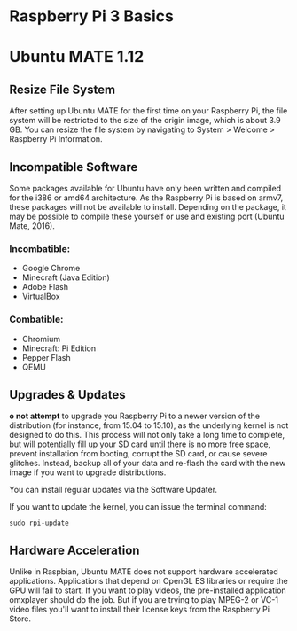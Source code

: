 # Raspberry Pi 3 Basics

# Ubuntu MATE 1.12

## Resize File System

After setting up Ubuntu MATE for the first time on your Raspberry Pi, the file system will be restricted to the size of the origin
image, which is about 3.9 GB. You can resize the file system by navigating to System > Welcome > Raspberry Pi Information.

## Incompatible Software

Some packages available for Ubuntu have only been written and compiled for the i386 or amd64 architecture. 
As the Raspberry Pi is based on armv7, these packages will not be available to install. Depending on the package, it may be
possible to compile these yourself or use and existing port (Ubuntu Mate, 2016).

### Incombatible:

* Google Chrome
* Minecraft (Java Edition)
* Adobe Flash
* VirtualBox

### Combatible:

* Chromium
* Minecraft: Pi Edition
* Pepper Flash
* QEMU

## Upgrades & Updates

**o not attempt** to upgrade you Raspberry Pi to a newer version of the distribution (for instance, from 15.04 to 15.10), as the underlying
kernel is not designed to do this. This process will not only take a long time to complete, but will potentially fill up your SD card
until there is no more free space, prevent installation from booting, corrupt the SD card, or cause severe glitches. Instead, backup
all of your data and re-flash the card with the new image if you want to upgrade distributions.

You can install regular updates via the Software Updater.

If you want to update the kernel, you can issue the terminal command:
```
sudo rpi-update
```

## Hardware Acceleration

Unlike in Raspbian, Ubuntu MATE does not support hardware accelerated applications. Applications that depend on OpenGL ES libraries
or require the GPU will fail to start. If you want to play videos, the pre-installed application omxplayer should do the job.
But if you are trying to play MPEG-2 or VC-1 video files you'll want to install their license keys from the Raspberry Pi Store.
